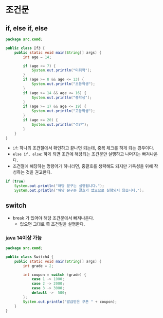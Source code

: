 # 조건문

## if, else if, else
```java
package src.cond;

public class If3 {
    public static void main(String[] args) {
        int age = 14;

        if (age <= 7) {
            System.out.println("미취학");
        }
        if (age >= 8 && age <= 13) {
            System.out.println("초등학생");
        }
        if (age >= 14 && age <= 16) {
            System.out.println("중학생");
        }
        if (age >= 17 && age <= 19) {
            System.out.println("고등학생");
        }
        if (age >= 20) {
            System.out.println("성인");
        }
    }
}
```

- `if`: 하나의 조건절에서 확인하고 끝나면 되는데, 중복 체크를 하게 되는 경우이다.
- `else if, else`: 하게 되면 조건에 해당되는 조건문만 실행하고 나머지는 빠져나온다.
- 조건절에 해당하는 명령어가 하나라면, 중괄호를 생략해도 되지만 가독성을 위해 작성하는 것을 권고한다.

```java
if (true)
    System.out.println("해당 문구는 실행됩니다.");
    System.out.println("해당 문구는 괄호가 없으므로 실행되지 않습니다.");
```

## switch
- break 가 있어야 해당 조건문에서 빠져나온다.
  - 없으면 그대로 쭉 조건절을 실행한다.


### java 14이상 가능
```java
package src.cond;

public class Switch4 {
    public static void main(String[] args) {
        int grade = 2;

        int coupon = switch (grade) {
            case 1 -> 1000;
            case 2 -> 2000;
            case 3 -> 3000;
            default ->  500;
        };
        System.out.println("발급받은 쿠폰 " + coupon);
    }
}
```

